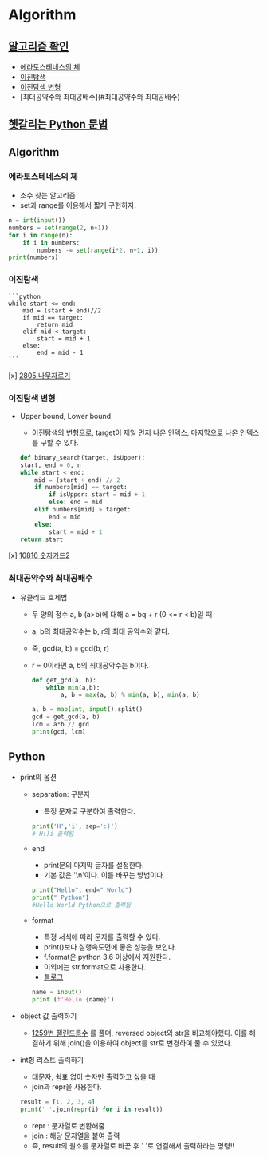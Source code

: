 # Algorithm

## [알고리즘 확인](#algorithm)
- [에라토스테네스의 체](#에라토스테네스의-체)
- [이진탐색](#이진탐색)
- [이진탐색 변형](#이진탐색-변형)
- [최대공약수와 최대공배수](#최대공약수와 최대공배수)
## [헷갈리는 Python 문법](#python)


## Algorithm
### 에라토스테네스의 체
- 소수 찾는 알고리즘
- set과 range를 이용해서 짧게 구현하자.
    
    
```python
n = int(input())
numbers = set(range(2, n+1))
for i in range(n):
    if i in numbers:
        numbers -= set(range(i*2, n+1, i))
print(numbers)
```


### 이진탐색
    
    
    ```python
    while start <= end:
        mid = (start + end)//2
        if mid == target:
            return mid
        elif mid < target:
            start = mid + 1
        else:
            end = mid - 1
    ```
    
    
[x] [2805 나무자르기](https://www.acmicpc.net/problem/2805)    


### 이진탐색 변형
- Upper bound, Lower bound
    - 이진탐색의 변형으로, target이 제일 먼저 나온 인덱스, 마지막으로 나온 인덱스를 구할 수 있다.
    
    
    ```python
    def binary_search(target, isUpper):
    start, end = 0, n
    while start < end:
        mid = (start + end) // 2
        if numbers[mid] == target:
            if isUpper: start = mid + 1
            else: end = mid
        elif numbers[mid] > target:
            end = mid
        else:
            start = mid + 1
    return start
    ```
    
    
[x] [10816 숫자카드2](https://github.com/JIWON1923/Algorithm/blob/master/BasicLevel/Class2/10816_numberCards2.py)

### 최대공약수와 최대공배수
- 유클리드 호제법
    - 두 양의 정수 a, b (a>b)에 대해 a = bq + r (0 <= r < b)일 때
    - a, b의 최대공약수는 b, r의 최대 공약수와 같다.
    - 즉, gcd(a, b) = gcd(b, r)
    - r = 0이라면 a, b의 최대공약수는 b이다.
        
        
        ```python
        def get_gcd(a, b):
            while min(a,b):
                a, b = max(a, b) % min(a, b), min(a, b)
        
        a, b = map(int, input().split()
        gcd = get_gcd(a, b)
        lcm = a*b // gcd
        print(gcd, lcm)
        ```
        

## Python
- print의 옵션
    - separation: 구분자
        - 특정 문자로 구분하여 출력한다.
    
    
        ```python
        print('H','i', sep=':)')
        # H:)i 출력됨
        ```
    
    
    - end
        - print문의 마지막 글자를 설정한다.
        - 기본 값은 '\n'이다. 이를 바꾸는 방법이다.
        
        
        ```python
        print("Hello", end=" World")
        print(" Python")
        #Hello World Python으로 출력됨
        ```
        
        
    - format
        - 특정 서식에 따라 문자를 출력할 수 있다.
        - print()보다 실행속도면에 좋은 성능을 보인다.
        - f.format은 python 3.6 이상에서 지원한다.
        - 이외에는 str.format으로 사용한다.
        - [블로그](https://zest1923.tistory.com/17)
        
        
        ```python
        name = input()
        print (f'Hello {name}')
        ```

- object 값 출력하기
    - [1259번 팰린드롬수](https://github.com/JIWON1923/Algorithm/blob/master/BasicLevel/Class2/1259_palindrome.py) 를 풀며, reversed object와 str을 비교해야했다. 이를 해결하기 위해 join()을 이용하여 object를 str로 변경하여 풀 수 있었다.

- int형 리스트 출력하기
    - 대문자, 쉼표 없이 숫자만 출력하고 싶을 때
    - join과 repr을 사용한다.
    
    
    ```python
    result = [1, 2, 3, 4]
    print(' '.join(repr(i) for i in result))
    ```
    
    - repr : 문자열로 변환해줌
    - join : 해당 문자열을 붙여 출력
    - 즉, result의 원소를 문자열로 바꾼 후 ' '로 연결해서 출력하라는 명령!!
